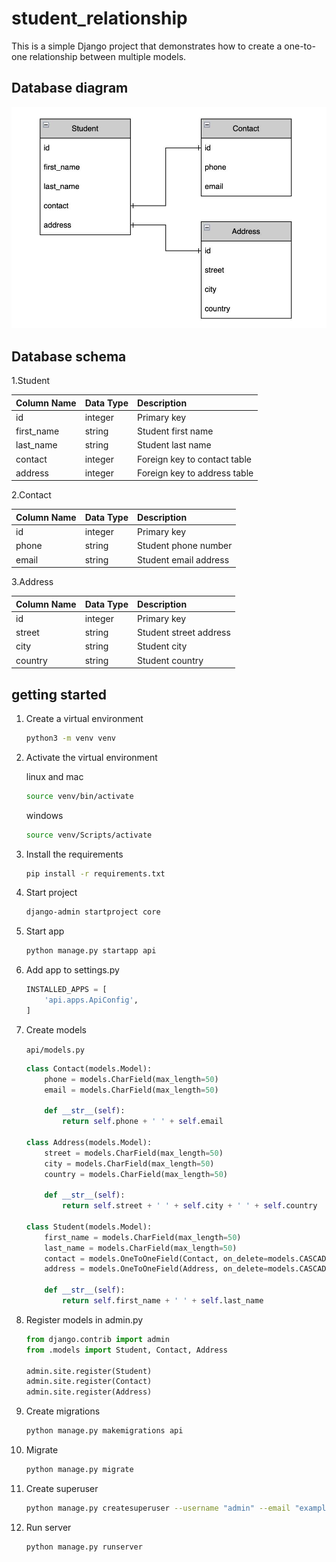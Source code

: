 # student_relationship

This is a simple Django project that demonstrates how to create a one-to-one relationship between multiple models.

## Database diagram

![db](db1.jpeg)

## Database schema

1.Student

| Column Name | Data Type | Description |
| :--- | :--- | :--- |
| id | integer | Primary key |
| first\_name | string |  Student first name |
| last\_name | string | Student last name |
| contact | integer | Foreign key to contact table |
| address | integer | Foreign key to address table |

2.Contact

| Column Name | Data Type | Description |
| :--- | :--- | :--- |
| id | integer | Primary key |
| phone | string | Student phone number |
| email | string | Student email address |

3.Address

| Column Name | Data Type | Description |
| :--- | :--- | :--- |
| id | integer | Primary key |
| street | string | Student street address |
| city | string | Student city |
| country | string | Student country |

## getting started

1. Create a virtual environment

    ```bash
    python3 -m venv venv
    ```

2. Activate the virtual environment

    linux and mac

    ```bash
    source venv/bin/activate
    ```

    windows

    ```bash
    source venv/Scripts/activate
    ```

3. Install the requirements

    ```bash
    pip install -r requirements.txt
    ```

4. Start project

    ```bash
    django-admin startproject core
    ```

5. Start app

    ```bash
    python manage.py startapp api
    ```

6. Add app to settings.py

    ```python
    INSTALLED_APPS = [
        'api.apps.ApiConfig',
    ]
    ```

7. Create models

    `api/models.py`

    ```python
    class Contact(models.Model):
        phone = models.CharField(max_length=50)
        email = models.CharField(max_length=50)

        def __str__(self):
            return self.phone + ' ' + self.email

    class Address(models.Model):
        street = models.CharField(max_length=50)
        city = models.CharField(max_length=50)
        country = models.CharField(max_length=50)

        def __str__(self):
            return self.street + ' ' + self.city + ' ' + self.country

    class Student(models.Model):
        first_name = models.CharField(max_length=50)
        last_name = models.CharField(max_length=50)
        contact = models.OneToOneField(Contact, on_delete=models.CASCADE)
        address = models.OneToOneField(Address, on_delete=models.CASCADE)

        def __str__(self):
            return self.first_name + ' ' + self.last_name
    ```

8. Register models in admin.py

    ```python
    from django.contrib import admin
    from .models import Student, Contact, Address

    admin.site.register(Student)
    admin.site.register(Contact)
    admin.site.register(Address)
    ```

9. Create migrations

    ```bash
    python manage.py makemigrations api
    ```

10. Migrate

    ```bash
    python manage.py migrate
    ```

11. Create superuser

    ```bash
    python manage.py createsuperuser --username "admin" --email "example@gmail.com"
    ```

12. Run server

    ```bash
    python manage.py runserver
    ```

